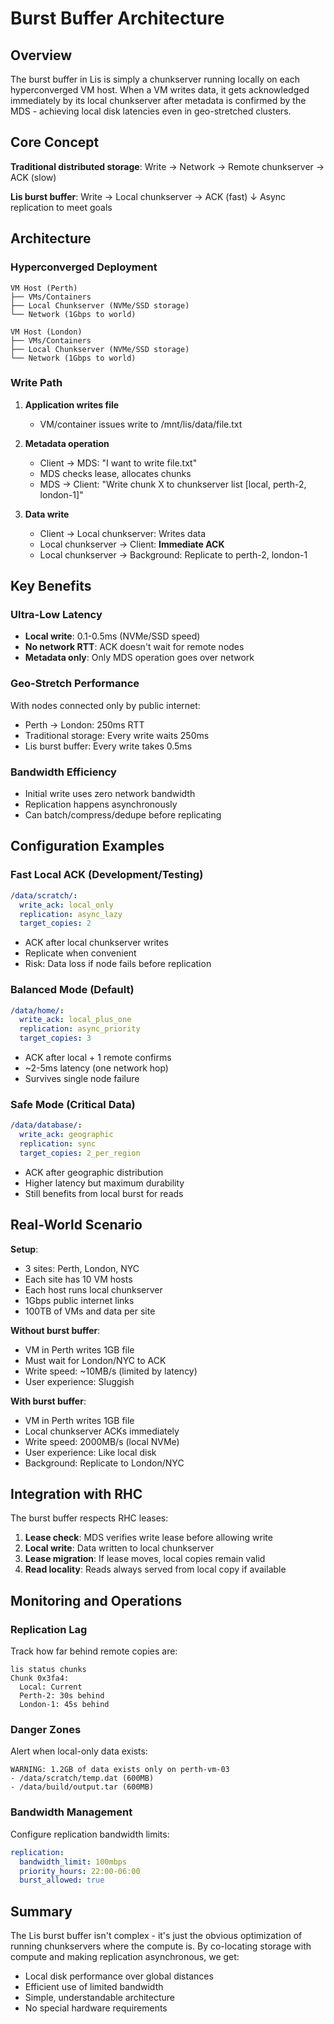 # Burst Buffer Architecture

## Overview

The burst buffer in Lis is simply a chunkserver running locally on each hyperconverged VM host. When a VM writes data, it gets acknowledged immediately by its local chunkserver after metadata is confirmed by the MDS - achieving local disk latencies even in geo-stretched clusters.

## Core Concept

**Traditional distributed storage**: Write → Network → Remote chunkserver → ACK (slow)

**Lis burst buffer**: Write → Local chunkserver → ACK (fast)
                     ↓
                     Async replication to meet goals

## Architecture

### Hyperconverged Deployment

```
VM Host (Perth)
├── VMs/Containers
├── Local Chunkserver (NVMe/SSD storage)
└── Network (1Gbps to world)

VM Host (London)  
├── VMs/Containers
├── Local Chunkserver (NVMe/SSD storage)
└── Network (1Gbps to world)
```

### Write Path

1. **Application writes file**
   - VM/container issues write to /mnt/lis/data/file.txt

2. **Metadata operation** 
   - Client → MDS: "I want to write file.txt"
   - MDS checks lease, allocates chunks
   - MDS → Client: "Write chunk X to chunkserver list [local, perth-2, london-1]"

3. **Data write**
   - Client → Local chunkserver: Writes data
   - Local chunkserver → Client: **Immediate ACK**
   - Local chunkserver → Background: Replicate to perth-2, london-1

## Key Benefits

### Ultra-Low Latency

- **Local write**: 0.1-0.5ms (NVMe/SSD speed)
- **No network RTT**: ACK doesn't wait for remote nodes
- **Metadata only**: Only MDS operation goes over network

### Geo-Stretch Performance

With nodes connected only by public internet:
- Perth → London: 250ms RTT
- Traditional storage: Every write waits 250ms
- Lis burst buffer: Every write takes 0.5ms

### Bandwidth Efficiency

- Initial write uses zero network bandwidth
- Replication happens asynchronously
- Can batch/compress/dedupe before replicating

## Configuration Examples

### Fast Local ACK (Development/Testing)
```yaml
/data/scratch/:
  write_ack: local_only
  replication: async_lazy
  target_copies: 2
```
- ACK after local chunkserver writes
- Replicate when convenient
- Risk: Data loss if node fails before replication

### Balanced Mode (Default)
```yaml
/data/home/:
  write_ack: local_plus_one
  replication: async_priority  
  target_copies: 3
```
- ACK after local + 1 remote confirms
- ~2-5ms latency (one network hop)
- Survives single node failure

### Safe Mode (Critical Data)
```yaml
/data/database/:
  write_ack: geographic
  replication: sync
  target_copies: 2_per_region
```
- ACK after geographic distribution
- Higher latency but maximum durability
- Still benefits from local burst for reads

## Real-World Scenario

**Setup**: 
- 3 sites: Perth, London, NYC
- Each site has 10 VM hosts
- Each host runs local chunkserver
- 1Gbps public internet links
- 100TB of VMs and data per site

**Without burst buffer**:
- VM in Perth writes 1GB file
- Must wait for London/NYC to ACK
- Write speed: ~10MB/s (limited by latency)
- User experience: Sluggish

**With burst buffer**:
- VM in Perth writes 1GB file  
- Local chunkserver ACKs immediately
- Write speed: 2000MB/s (local NVMe)
- User experience: Like local disk
- Background: Replicate to London/NYC

## Integration with RHC

The burst buffer respects RHC leases:

1. **Lease check**: MDS verifies write lease before allowing write
2. **Local write**: Data written to local chunkserver
3. **Lease migration**: If lease moves, local copies remain valid
4. **Read locality**: Reads always served from local copy if available

## Monitoring and Operations

### Replication Lag

Track how far behind remote copies are:
```
lis status chunks
Chunk 0x3fa4: 
  Local: Current
  Perth-2: 30s behind
  London-1: 45s behind
```

### Danger Zones

Alert when local-only data exists:
```
WARNING: 1.2GB of data exists only on perth-vm-03
- /data/scratch/temp.dat (600MB)
- /data/build/output.tar (600MB)
```

### Bandwidth Management

Configure replication bandwidth limits:
```yaml
replication:
  bandwidth_limit: 100mbps
  priority_hours: 22:00-06:00
  burst_allowed: true
```

## Summary

The Lis burst buffer isn't complex - it's just the obvious optimization of running chunkservers where the compute is. By co-locating storage with compute and making replication asynchronous, we get:

- Local disk performance over global distances
- Efficient use of limited bandwidth
- Simple, understandable architecture
- No special hardware requirements